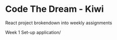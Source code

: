 # Code The Dream - Kiwi

React project brokendown into weekly assignments

Week 1
Set-up application/
